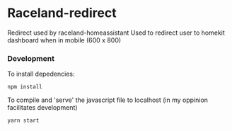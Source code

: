 # Raceland-redirect


Redirect used by raceland-homeassistant 
Used to redirect user to homekit dashboard when in mobile (600 x 800)

### Development 

To install depedencies: 

```npm install ``` 

To compile and 'serve' the javascript file to localhost (in my oppinion facilitates development)

``` yarn start ```